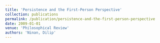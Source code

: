 ```yaml
---
title: 'Persistence and the First-Person Perspective'
collection: publications
permalink: /publication/persistence-and-the-first-person-perspective
date: 2009-01-01
venue: 'Philosophical Review'
authors: 'Ninan, Dilip'
---
```

